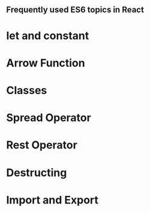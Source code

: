 ## Frequently used ES6 topics in React
# let and constant 
# Arrow Function
# Classes
# Spread Operator
# Rest Operator
# Destructing
# Import and Export
